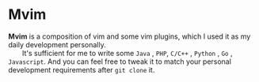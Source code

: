 # Mvim

**Mvim** is a composition of vim and some vim plugins, which I used it as my  daily development personally.  
&ensp;&ensp;&ensp;&ensp;It's sufficient for me to write some `Java` , `PHP`, `C/C++` , `Python` , `Go` , `Javascript`. And you can feel free to tweak it to match 
your personal development requirements after `git clone` it.


